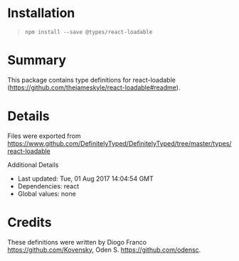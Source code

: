 # Installation
> `npm install --save @types/react-loadable`

# Summary
This package contains type definitions for react-loadable (https://github.com/thejameskyle/react-loadable#readme).

# Details
Files were exported from https://www.github.com/DefinitelyTyped/DefinitelyTyped/tree/master/types/react-loadable

Additional Details
 * Last updated: Tue, 01 Aug 2017 14:04:54 GMT
 * Dependencies: react
 * Global values: none

# Credits
These definitions were written by Diogo Franco <https://github.com/Kovensky>, Oden S. <https://github.com/odensc>.
